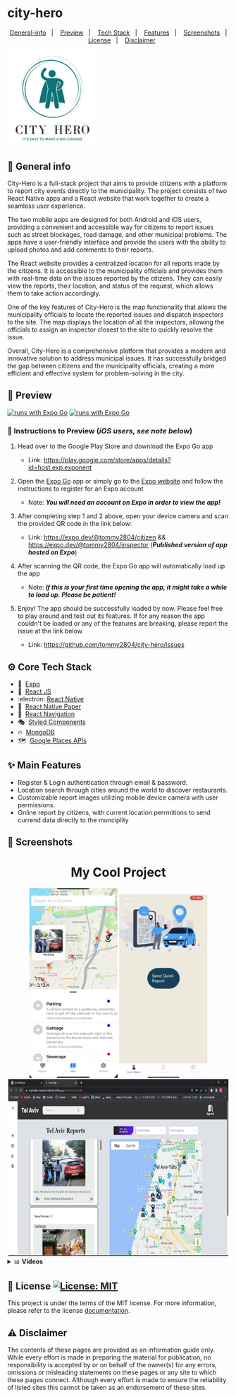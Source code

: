 # city-hero

<p align="center">
  <a href="#calling-general-info">General-info</a>&nbsp;&nbsp;&nbsp;|&nbsp;&nbsp;&nbsp;
  <a href="#eyes-preview">Preview</a>&nbsp;&nbsp;&nbsp;|&nbsp;&nbsp;&nbsp;
  <a href="#gear-core-tech-stack">Tech Stack</a>&nbsp;&nbsp;&nbsp;|&nbsp;&nbsp;&nbsp;
  <a href="#sparkles-main-features">Features</a>&nbsp;&nbsp;&nbsp;|&nbsp;&nbsp;&nbsp;
  <a href="#camera_flash-screenshots">Screenshots</a>&nbsp;&nbsp;&nbsp;|&nbsp;&nbsp;&nbsp;
  <a href="#memo-license-">License</a>&nbsp;&nbsp;&nbsp;|&nbsp;&nbsp;&nbsp;
  <a href="#warning-disclaimer">Disclaimer</a>
</p>
  <img src="./assets/city-hero-logo.jpeg" width="200">

## :calling: General info

City-Hero is a full-stack project that aims to provide citizens with a platform to report city events directly to the municipality. The project consists of two React Native apps and a React website that work together to create a seamless user experience.

The two mobile apps are designed for both Android and iOS users, providing a convenient and accessible way for citizens to report issues such as street blockages, road damage, and other municipal problems. The apps have a user-friendly interface and provide the users with the ability to upload photos and add comments to their reports.

The React website provides a centralized location for all reports made by the citizens. It is accessible to the municipality officials and provides them with real-time data on the issues reported by the citizens. They can easily view the reports, their location, and status of the request, which allows them to take action accordingly.

One of the key features of City-Hero is the map functionality that allows the municipality officials to locate the reported issues and dispatch inspectors to the site. The map displays the location of all the inspectors, allowing the officials to assign an inspector closest to the site to quickly resolve the issue.

Overall, City-Hero is a comprehensive platform that provides a modern and innovative solution to address municipal issues. It has successfully bridged the gap between citizens and the municipality officials, creating a more efficient and effective system for problem-solving in the city.

## :eyes: Preview

[![runs with Expo Go](https://img.shields.io/badge/Runs%20with%20Expo%20Go-4630EB.svg?style=flat-square&logo=EXPO&labelColor=f3f3f3&logoColor=000)](https://expo.dev/@tommy2804/inspector)
[![runs with Expo Go](https://img.shields.io/badge/Runs%20with%20Expo%20Go-4630EB.svg?style=flat-square&logo=EXPO&labelColor=f3f3f3&logoColor=000)](https://expo.dev/@tommy2804/citizen)

### :1234: Instructions to Preview (_iOS users, see note below_)

1. Head over to the Google Play Store and download the Expo Go app

   - Link: https://play.google.com/store/apps/details?id=host.exp.exponent

2. Open the [Expo Go](https://play.google.com/store/apps/details?id=host.exp.exponent 'Expo Go') app or simply go to the [Expo website](https://expo.io/ 'Expo') and follow the instructions to register for an Expo account

   - Note: _**You will need an account on Expo in order to view the app!**_

3. After completing step 1 and 2 above, open your device camera and scan the provided QR code in the link below:

   - Link: https://expo.dev/@tommy2804/citizen && https://expo.dev/@tommy2804/inspector (_**Published version of app hosted on Expo**_)

4. After scanning the QR code, the Expo Go app will automatically load up the app

   - Note: _**If this is your first time opening the app, it might take a while to load up. Please be patient!**_

5. Enjoy! The app should be successfully loaded by now. Please feel free to play around and test out its features. If for any reason the app couldn't be loaded or any of the features are breaking, please report the issue at the link below.

   - Link: https://github.com/tommy2804/city-hero/issues

## :gear: Core Tech Stack

- :arrow_up_small:&nbsp; [Expo](https://expo.io/ 'Expo')
- 👷&nbsp; [React JS](https://react.dev/learn/start-a-new-react-project)
- :electron:&nbsp;[React Native](https://reactnative.dev/ 'React Native')
- :page_with_curl:&nbsp; [React Native Paper](https://callstack.github.io/react-native-paper/index.html 'React Native Paper')
- :link:&nbsp; [React Navigation](https://reactnavigation.org/ 'React Navigation')
- :performing_arts:&nbsp; [Styled Components](https://styled-components.com/ 'Styled Components')
- :fire:&nbsp; [MongoDB](https://www.mongodb.com/)
- :world_map:&nbsp; [Google Places APIs](https://developers.google.com/maps/documentation/places/web-service/overview 'Google Places APIs')

## :sparkles: Main Features

- Register & Login authentication through email & password.
- Location search through cities around the world to discover restaurants.
- Customizable report images utilizing mobile device camera with user permissions.
- Online report by citizens, with current location perrmitions to send currend data directly to the munciplity

## :camera_flash: Screenshots

<!-- Title -->
<h1 align="center"> My Cool Project </h1>
<!-- Images -->
<div align="center">
  <img src="./assets/inspector-image.jpeg" width="200">
  <img src="./assets/citizen-image.png" width="200">
  <img src="./assets/cityhero-image.jpeg" height="400" width="500">
</div>

<details>
  <summary>📊 <b>Videos</b></summary>

https://user-images.githubusercontent.com/89460205/227721144-13a0958e-3272-4da0-bcc6-404eafe1005c.mp4

https://user-images.githubusercontent.com/89460205/227721139-5ff7970c-6c56-4038-a259-f56e691ed11b.mp4

 <br />

</details>

## :memo: License <a aria-label="YumMeals is free to use" href="https://choosealicense.com/licenses/mit/" target="_blank"><img alt="License: MIT" src="https://img.shields.io/badge/License-MIT-success.svg?style=flat-square&color=33CC12" target="_blank" /></a>

This project is under the terms of the MIT license. For more information, please refer to the license [documentation](LICENSE.md).

## :warning: Disclaimer

The contents of these pages are provided as an information guide only. While every effort is made in preparing the material for publication, no responsibility is accepted by or on behalf of the owner(s) for any errors, omissions or misleading statements on these pages or any site to which these pages connect. Although every effort is made to ensure the reliability of listed sites this cannot be taken as an endorsement of these sites.
